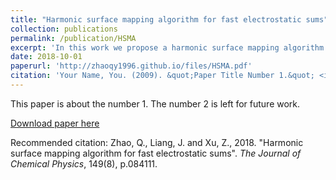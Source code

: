 ```yaml
---
title: "Harmonic surface mapping algorithm for fast electrostatic sums"
collection: publications
permalink: /publication/HSMA
excerpt: 'In this work we propose a harmonic surface mapping algorithm (HSMA) for electrostatic pairwise sums of an infinite number of image charges.'
date: 2018-10-01
paperurl: 'http://zhaoqy1996.github.io/files/HSMA.pdf'
citation: 'Your Name, You. (2009). &quot;Paper Title Number 1.&quot; <i>Journal 1</i>. 1(1).'
---
```

This paper is about the number 1. The number 2 is left for future work.

[Download paper here](http://zhaoqy1996.github.io/files/HSMA.pdf)

Recommended citation: Zhao, Q., Liang, J. and Xu, Z., 2018. "Harmonic surface mapping algorithm for fast electrostatic sums". <i>The Journal of Chemical Physics</i>, 149(8), p.084111.
